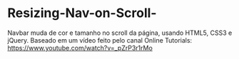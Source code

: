 # Resizing-Nav-on-Scroll-
Navbar muda de cor e tamanho no scroll da página, usando HTML5, CSS3 e jQuery. Baseado em um vídeo feito pelo canal Online Tutorials: https://www.youtube.com/watch?v=_pZrP3r1rMo
